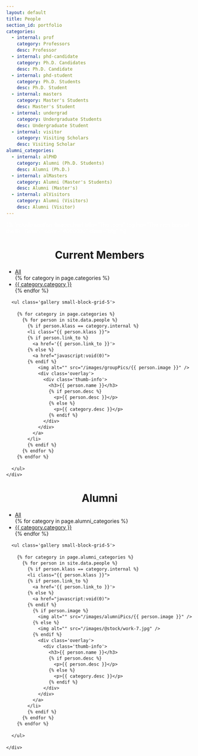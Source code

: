 ```yaml
---
layout: default
title: People
section_id: portfolio
categories:
  - internal: prof
    category: Professors
    desc: Professor
  - internal: phd-candidate
    category: Ph.D. Candidates
    desc: Ph.D. Candidate
  - internal: phd-student
    category: Ph.D. Students
    desc: Ph.D. Student
  - internal: masters
    category: Master's Students
    desc: Master's Student
  - internal: undergrad
    category: Undergraduate Students
    desc: Undergraduate Student
  - internal: visitor
    category: Visiting Scholars
    desc: Visiting Scholar
alumni_categories:
  - internal: alPHD
    category: Alumni (Ph.D. Students)
    desc: Alumni (Ph.D.)
  - internal: alMasters
    category: Alumni (Master's Students)
    desc: Alumni (Master's)
  - internal: alVisitors
    category: Alumni (Visitors)
    desc: Alumni (Visitor)
---
```



<div class='full parallax' style='background-image: url(images/banner/banner.jpg); color: #fff;'>
  <div class='row'>
    <div class='large-12 columns'>
      {% include section-header.html title="The team" tagline="The members of the IRL Group." color="#000000" class="big" %}
    </div>
  </div>
  <div class='four spacing'></div>
</div>


<div class='four spacing'></div>

<h1 style="text-align: center;">
  Current Members
</h1>

<div class='full'>
  <div class='row'>
    <div class='mod modGallery'>
      <div class='gallery-nav'>
        <ul>
          <li class='current'>
            <a data-cat='all' href='#'>All</a>
          </li>
          {% for category in page.categories %}
            <li>
              <a data-cat='{{ category.internal }}' href='#'>{{ category.category }}</a>
            </li>
          {% endfor %}
        </ul>
      </div>

      <ul class='gallery small-block-grid-5'>

        {% for category in page.categories %}
          {% for person in site.data.people %}
            {% if person.klass == category.internal %}
            <li class="{{ person.klass }}">
            {% if person.link_to %}
              <a href='{{ person.link_to }}'>
            {% else %}
              <a href="javascript:void(0)">
            {% endif %}
                <img alt="" src="/images/groupPics/{{ person.image }}" />
                <div class='overlay'>
                  <div class='thumb-info'>
                    <h3>{{ person.name }}</h3>
                    {% if person.desc %}
                      <p>{{ person.desc }}</p>
                    {% else %}
                      <p>{{ category.desc }}</p>
                    {% endif %}
                  </div>
                </div>
              </a>
            </li>
            {% endif %}
          {% endfor %}
        {% endfor %}

      </ul>
    </div>
  </div>

  <div class='four spacing'></div>
</div>

<h1 style="text-align: center;">
  Alumni
</h1>

<div class='full'>
  <div class='row'>
    <div class='mod modGallery'>
      <div class='gallery-nav'>
        <ul>
          <li class='current'>
            <a data-cat='all' href='#'>All</a>
          </li>
          {% for category in page.alumni_categories %}
            <li>
              <a data-cat='{{ category.internal }}' href='#'>{{ category.category }}</a>
            </li>
          {% endfor %}
        </ul>
      </div>

      <ul class='gallery small-block-grid-5'>

        {% for category in page.alumni_categories %}
          {% for person in site.data.people %}
            {% if person.klass == category.internal %}
            <li class="{{ person.klass }}">
            {% if person.link_to %}
              <a href='{{ person.link_to }}'>
            {% else %}
              <a href="javascript:void(0)">
            {% endif %}
              {% if person.image %}
                <img alt="" src="/images/alumniPics/{{ person.image }}" />
              {% else %}
                <img alt="" src="/images/@stock/work-7.jpg" />
              {% endif %}
                <div class='overlay'>
                  <div class='thumb-info'>
                    <h3>{{ person.name }}</h3>
                    {% if person.desc %}
                      <p>{{ person.desc }}</p>
                    {% else %}
                      <p>{{ category.desc }}</p>
                    {% endif %}
                  </div>
                </div>
              </a>
            </li>
            {% endif %}
          {% endfor %}
        {% endfor %}

      </ul>

    </div>
  </div>

  <div class='four spacing'></div>
</div>